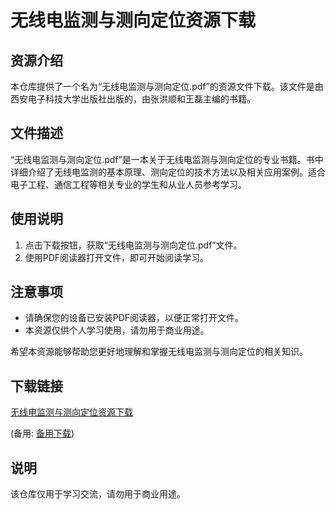 # 无线电监测与测向定位资源下载

## 资源介绍

本仓库提供了一个名为“无线电监测与测向定位.pdf”的资源文件下载。该文件是由西安电子科技大学出版社出版的，由张洪顺和王磊主编的书籍。

## 文件描述

“无线电监测与测向定位.pdf”是一本关于无线电监测与测向定位的专业书籍。书中详细介绍了无线电监测的基本原理、测向定位的技术方法以及相关应用案例。适合电子工程、通信工程等相关专业的学生和从业人员参考学习。

## 使用说明

1. 点击下载按钮，获取“无线电监测与测向定位.pdf”文件。
2. 使用PDF阅读器打开文件，即可开始阅读学习。

## 注意事项

- 请确保您的设备已安装PDF阅读器，以便正常打开文件。
- 本资源仅供个人学习使用，请勿用于商业用途。

希望本资源能够帮助您更好地理解和掌握无线电监测与测向定位的相关知识。

## 下载链接
[无线电监测与测向定位资源下载](https://pan.quark.cn/s/189b873c3410) 

(备用: [备用下载](https://pan.baidu.com/s/1bLqIGG5HCfSUG1ULd0yxCA?pwd=1234))

## 说明

该仓库仅用于学习交流，请勿用于商业用途。
